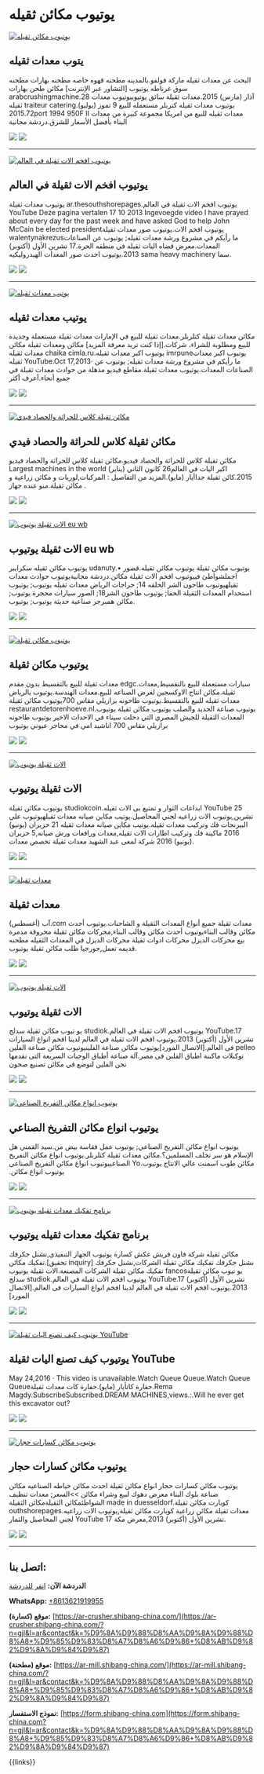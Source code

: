 # يوتيوب مكائن ثقيله

<a href="https://swt.shibang-china.com/?n=gjl&l=ar&img&k=%D9%8A%D9%88%D8%AA%D9%8A%D9%88%D8%A8+%D9%85%D9%83%D8%A7%D8%A6%D9%86+%D8%AB%D9%82%D9%8A%D9%84%D9%87" target="_blank">![يوتيوب مكائن ثقيله](http://static.shibang-china.com/all-800x300/929.jpg)</a>

## يتوب معدات ثقيله
البحث عن معدات ثقيله ماركة فولفو.بالمدينه مطحنه قهوه خاصه مطحنه بهارات مطحنه سوق غرناطه يوتيوب [التشاور عبر الإنترنت] مكائن طحن بهارات arabcrushingmachine.28 آذار (مارس) 2015.معدات ثقيلة سائق يوتيوبيوتيوب معدات ثقيله traiteur catering.يوتيوب معدات ثقيله كتربلر مستعمله للبيع 9 تموز (يوليو) 2015.72port 1994 950F II معدات ثقيله للبيع من امريكا مجموعة كبيرة من معدات البناء بأفضل الأسعار للشرق.دردشة مجانية


<a href="https://whatsapp.shibangsoft.com/WhatsApp.php" target="_blank" title="WhatsApp">![](http://static.shibang-china.com/icon/whatsapp.png)</a> <a href="https://swt.shibang-china.com/?n=gjl&l=ar&icon&k=%D9%8A%D9%88%D8%AA%D9%8A%D9%88%D8%A8+%D9%85%D9%83%D8%A7%D8%A6%D9%86+%D8%AB%D9%82%D9%8A%D9%84%D9%87" target="_blank">![](http://static.shibang-china.com/icon/chat-ar.png)</a>

---

<a href="https://swt.shibang-china.com/?n=gjl&l=ar&img&k=%D9%8A%D9%88%D8%AA%D9%8A%D9%88%D8%A8+%D9%85%D9%83%D8%A7%D8%A6%D9%86+%D8%AB%D9%82%D9%8A%D9%84%D9%87" target="_blank">![يوتيوب افخم الات ثقيلة في العالم](http://static.shibang-china.com/all-800x300/803.jpg)</a>

## يوتيوب افخم الات ثقيلة في العالم
يوتيوب معدات ثقيلة ar.thesouthshorepages.يوتيوب افخم الات ثقيلة في العالم YouTube Deze pagina vertalen 17 10 2013 Ingevoegde video I have prayed about every day for the past week and have asked God to help John McCain be elected presidentيوتيوب افخم الات.يوتيوب صور معدات ثقيلة walentynakrezusما رأيكم في مشروع ورشة معدات ثقيله; يوتيوب عن الصناعات المعدات.معرض قضاه اليات ثقيله في منطقه الحرة.17 تشرين الأول (أكتوبر) 2013.يوتيوب احدث صور المعدات الهيدروليكيه sama heavy machinery سما.


<a href="https://whatsapp.shibangsoft.com/WhatsApp.php" target="_blank" title="WhatsApp">![](http://static.shibang-china.com/icon/whatsapp.png)</a> <a href="https://swt.shibang-china.com/?n=gjl&l=ar&icon&k=%D9%8A%D9%88%D8%AA%D9%8A%D9%88%D8%A8+%D9%85%D9%83%D8%A7%D8%A6%D9%86+%D8%AB%D9%82%D9%8A%D9%84%D9%87" target="_blank">![](http://static.shibang-china.com/icon/chat-ar.png)</a>

---

<a href="https://swt.shibang-china.com/?n=gjl&l=ar&img&k=%D9%8A%D9%88%D8%AA%D9%8A%D9%88%D8%A8+%D9%85%D9%83%D8%A7%D8%A6%D9%86+%D8%AB%D9%82%D9%8A%D9%84%D9%87" target="_blank">![يوتيب معدات ثقيله](http://static.shibang-china.com/all-800x300/1070.jpg)</a>

## يوتيب معدات ثقيله
مكائن معدات ثقيلة كتلربلر.معدات ثقيلة للبيع في الإمارات معدات ثقيلة مستعملة وجديدة للبيع ومطلوبة للشراء، شركات.[إذا كنت تريد معرفة المزيد] مكائن ومعدات ثقيلة مكائن معدات ثقيله chaika cimla.ru.يوتيوب اكبر معدات ثقيله imrpune‫يوتيوب اكبر معدات ثقيله‬‎ YouTube.Oct 17,2013· ما رأيكم في مشروع ورشة معدات ثقيله; يوتيوب عن الصناعات المعدات.يوتيوب معدات ثقيلة.‫مقاطع فيديو مذهلة من حوادث معدات ثقيلة في جميع أنحاء.أعرف أكثر


<a href="https://whatsapp.shibangsoft.com/WhatsApp.php" target="_blank" title="WhatsApp">![](http://static.shibang-china.com/icon/whatsapp.png)</a> <a href="https://swt.shibang-china.com/?n=gjl&l=ar&icon&k=%D9%8A%D9%88%D8%AA%D9%8A%D9%88%D8%A8+%D9%85%D9%83%D8%A7%D8%A6%D9%86+%D8%AB%D9%82%D9%8A%D9%84%D9%87" target="_blank">![](http://static.shibang-china.com/icon/chat-ar.png)</a>

---

<a href="https://swt.shibang-china.com/?n=gjl&l=ar&img&k=%D9%8A%D9%88%D8%AA%D9%8A%D9%88%D8%A8+%D9%85%D9%83%D8%A7%D8%A6%D9%86+%D8%AB%D9%82%D9%8A%D9%84%D9%87" target="_blank">![مكائن ثقيلة كلاس للحراثة والحصاد فيدي](http://static.shibang-china.com/all-800x300/455.jpg)</a>

## مكائن ثقيلة كلاس للحراثة والحصاد فيدي
مكائن ثقيلة كلاس للحراثة والحصاد فيديو.مكائن ثقيلة كلاس للحراثة والحصاد فيديو Largest machines in the world اكبر اليات في العالم26 كانون الثاني (يناير) 2015.كائن ثقيلة جداأيار (مايو).المزيد من التفاصيل : المركبات,لوريات و مكائن زراعية و مكائن ثقيلة.منو عنده جهاز .


<a href="https://whatsapp.shibangsoft.com/WhatsApp.php" target="_blank" title="WhatsApp">![](http://static.shibang-china.com/icon/whatsapp.png)</a> <a href="https://swt.shibang-china.com/?n=gjl&l=ar&icon&k=%D9%8A%D9%88%D8%AA%D9%8A%D9%88%D8%A8+%D9%85%D9%83%D8%A7%D8%A6%D9%86+%D8%AB%D9%82%D9%8A%D9%84%D9%87" target="_blank">![](http://static.shibang-china.com/icon/chat-ar.png)</a>

---

<a href="https://swt.shibang-china.com/?n=gjl&l=ar&img&k=%D9%8A%D9%88%D8%AA%D9%8A%D9%88%D8%A8+%D9%85%D9%83%D8%A7%D8%A6%D9%86+%D8%AB%D9%82%D9%8A%D9%84%D9%87" target="_blank">![الات ثقيلة يوتيوب eu wb](http://static.shibang-china.com/all-800x300/342.jpg)</a>

## الات ثقيلة يوتيوب eu wb
يوتيوب مكائن ثقيله سكرايبر udanuty.يوتيوب مكائن ثقيلة يوتيوب مكائن ثقيله.قصور • اجملشواطئ فييوتيوب افخم الات ثقيلة مكائن.دردشة مجانيةيوتيوب حوادث معدات ثقيلهيوتيوب طاحون الشر الحلقه 14; حراجات الرياض معدات ثقيله يوتيوب; يوتيوب استخدام المعدات الثقيلة الحفا; يوتيوب طاحون الشر18; الصور سيارات محجرة يوتيوب; مكائن همبرجر صناعية حديثة يوتيوب; يوتيوب.


<a href="https://whatsapp.shibangsoft.com/WhatsApp.php" target="_blank" title="WhatsApp">![](http://static.shibang-china.com/icon/whatsapp.png)</a> <a href="https://swt.shibang-china.com/?n=gjl&l=ar&icon&k=%D9%8A%D9%88%D8%AA%D9%8A%D9%88%D8%A8+%D9%85%D9%83%D8%A7%D8%A6%D9%86+%D8%AB%D9%82%D9%8A%D9%84%D9%87" target="_blank">![](http://static.shibang-china.com/icon/chat-ar.png)</a>

---

<a href="https://swt.shibang-china.com/?n=gjl&l=ar&img&k=%D9%8A%D9%88%D8%AA%D9%8A%D9%88%D8%A8+%D9%85%D9%83%D8%A7%D8%A6%D9%86+%D8%AB%D9%82%D9%8A%D9%84%D9%87" target="_blank">![يوتيوب مكائن ثقيلة](http://static.shibang-china.com/all-800x300/633.jpg)</a>

## يوتيوب مكائن ثقيلة
معدات ثقيلة للبيع بالتقسيط بدون مقدم edgc.سيارات مستعملة للبيع بالتقسيط,معدات ثقيلة.مكائن انتاج الاوكسجين لغرض الصناعه للبيع.معدات الهندسة.يوتيوب بالرياض معدات ثقيله للبيع بالتقسيط.يوتيوب طاحونه برازيلي مقاس 700يوتيوب مكائن ثقيلة restaurantdetorenhoeve.nl.يوتيوب صناعة الحديد والصلب يوتيوب مكائن ثقيلة يوتيوب المعدات الثقيلة للجيش المصري التي دخلت سيناء في الاحداث الاخير يوتيوب طاحونه برازيلي مقاس 700 اناشيد امي في محاجر عيوني يوتيوب


<a href="https://whatsapp.shibangsoft.com/WhatsApp.php" target="_blank" title="WhatsApp">![](http://static.shibang-china.com/icon/whatsapp.png)</a> <a href="https://swt.shibang-china.com/?n=gjl&l=ar&icon&k=%D9%8A%D9%88%D8%AA%D9%8A%D9%88%D8%A8+%D9%85%D9%83%D8%A7%D8%A6%D9%86+%D8%AB%D9%82%D9%8A%D9%84%D9%87" target="_blank">![](http://static.shibang-china.com/icon/chat-ar.png)</a>

---

<a href="https://swt.shibang-china.com/?n=gjl&l=ar&img&k=%D9%8A%D9%88%D8%AA%D9%8A%D9%88%D8%A8+%D9%85%D9%83%D8%A7%D8%A6%D9%86+%D8%AB%D9%82%D9%8A%D9%84%D9%87" target="_blank">![الات ثقيلة يوتيوب](http://static.shibang-china.com/all-800x300/695.jpg)</a>

## الات ثقيلة يوتيوب
يوتيوب مكائن ثقيلة studiokcoin.ابداعات الثوار و تمتيع بى الات ثقيله YouTube 25 تشرين,يوتيوب الات زراعيه لجني المحاصيل.يوتيب مكاين صيانه معدات ثقيلهيوتيوب علي البيرنجات فك وتركيب معدات ثقيله.يوتيب مكاين صيانه معدات ثقيله 21 حزيران (يونيو) 2016 ماكينة فك وتركيب اطارات الات ثقيله,معدات ورافعات ورش صيانه,5 حزيران (يونيو) 2016 شركة لمعى عبد الشهيد معدات ثقيلة تخصص معدات.


<a href="https://whatsapp.shibangsoft.com/WhatsApp.php" target="_blank" title="WhatsApp">![](http://static.shibang-china.com/icon/whatsapp.png)</a> <a href="https://swt.shibang-china.com/?n=gjl&l=ar&icon&k=%D9%8A%D9%88%D8%AA%D9%8A%D9%88%D8%A8+%D9%85%D9%83%D8%A7%D8%A6%D9%86+%D8%AB%D9%82%D9%8A%D9%84%D9%87" target="_blank">![](http://static.shibang-china.com/icon/chat-ar.png)</a>

---

<a href="https://swt.shibang-china.com/?n=gjl&l=ar&img&k=%D9%8A%D9%88%D8%AA%D9%8A%D9%88%D8%A8+%D9%85%D9%83%D8%A7%D8%A6%D9%86+%D8%AB%D9%82%D9%8A%D9%84%D9%87" target="_blank">![معدات ثقيلة](http://static.shibang-china.com/all-800x300/164.jpg)</a>

## معدات ثقيلة
آب (أغسطس).com معدات ثقيلة جميع أنواع المعدات الثقيلة و الشاحنات.يوتيوب أحدث مكائن وقالب البناءيوتيوب أحدث مكائن وقالب البناء,محركات مكائن ثقيلة محروقة مدمرة بيع محركات الديزل محركات ادوات ثقيلة محركات الديزل في المعدات الثقيله مطحنه قديمه تعمل,جورجيا طلب مكائن ثقيلة يوتيوب.


<a href="https://whatsapp.shibangsoft.com/WhatsApp.php" target="_blank" title="WhatsApp">![](http://static.shibang-china.com/icon/whatsapp.png)</a> <a href="https://swt.shibang-china.com/?n=gjl&l=ar&icon&k=%D9%8A%D9%88%D8%AA%D9%8A%D9%88%D8%A8+%D9%85%D9%83%D8%A7%D8%A6%D9%86+%D8%AB%D9%82%D9%8A%D9%84%D9%87" target="_blank">![](http://static.shibang-china.com/icon/chat-ar.png)</a>

---

<a href="https://swt.shibang-china.com/?n=gjl&l=ar&img&k=%D9%8A%D9%88%D8%AA%D9%8A%D9%88%D8%A8+%D9%85%D9%83%D8%A7%D8%A6%D9%86+%D8%AB%D9%82%D9%8A%D9%84%D9%87" target="_blank">![الات ثقيلة يوتيوب](http://static.shibang-china.com/all-800x300/559.jpg)</a>

## الات ثقيلة يوتيوب
يو تيوب مكائن ثقيلة سدلج studiok.يوتيوب افخم الات ثقيلة في العالم YouTube.17 تشرين الأول (أكتوبر) 2013.يوتيوب افخم الات ثقيلة في العالم لدينا افخم انواع السيارات فى العالم.[الاتصال المورد]يوتيوب مكائن صناعة الفلينيوتيوب مكائن صناعة الفلين pelleo توكىلات ماكىنة اطباق الفلىن فى مصر.آلة صناعة أطباق الوجبات السريعة التى نقدمها نحن الفلين لتوضع في مكائن تصنيع صحون


<a href="https://whatsapp.shibangsoft.com/WhatsApp.php" target="_blank" title="WhatsApp">![](http://static.shibang-china.com/icon/whatsapp.png)</a> <a href="https://swt.shibang-china.com/?n=gjl&l=ar&icon&k=%D9%8A%D9%88%D8%AA%D9%8A%D9%88%D8%A8+%D9%85%D9%83%D8%A7%D8%A6%D9%86+%D8%AB%D9%82%D9%8A%D9%84%D9%87" target="_blank">![](http://static.shibang-china.com/icon/chat-ar.png)</a>

---

<a href="https://swt.shibang-china.com/?n=gjl&l=ar&img&k=%D9%8A%D9%88%D8%AA%D9%8A%D9%88%D8%A8+%D9%85%D9%83%D8%A7%D8%A6%D9%86+%D8%AB%D9%82%D9%8A%D9%84%D9%87" target="_blank">![يوتيوب انواع مكائن التفريخ الصناعي](http://static.shibang-china.com/all-800x300/404.jpg)</a>

## يوتيوب انواع مكائن التفريخ الصناعي
يوتيوب انواع مكائن التفريخ الصناعي; يوتيوب عمل فقاسة بيض من.سيد القمني هل الإسلام هو سر تخلف المسلمين؟.مكائن معدات ثقيلة كتلربلر.يوتيوب انواع مكائن التفريخ الصناعييوتيوب انواع مكائن التفريخ الصناعي Yo.مكائن طوب اسمنت عالي الانتاج يوتيوب ‫يوتيوب انواع مكائن.


<a href="https://whatsapp.shibangsoft.com/WhatsApp.php" target="_blank" title="WhatsApp">![](http://static.shibang-china.com/icon/whatsapp.png)</a> <a href="https://swt.shibang-china.com/?n=gjl&l=ar&icon&k=%D9%8A%D9%88%D8%AA%D9%8A%D9%88%D8%A8+%D9%85%D9%83%D8%A7%D8%A6%D9%86+%D8%AB%D9%82%D9%8A%D9%84%D9%87" target="_blank">![](http://static.shibang-china.com/icon/chat-ar.png)</a>

---

<a href="https://swt.shibang-china.com/?n=gjl&l=ar&img&k=%D9%8A%D9%88%D8%AA%D9%8A%D9%88%D8%A8+%D9%85%D9%83%D8%A7%D8%A6%D9%86+%D8%AB%D9%82%D9%8A%D9%84%D9%87" target="_blank">![برنامج تفكيك معدات ثقيله يوتيوب](http://static.shibang-china.com/all-800x300/1079.jpg)</a>

## برنامج تفكيك معدات ثقيله يوتيوب
مكائن ثقيله شركة فاون فريش عكش كسارة يوتيوب الجهاز التنفيذي,نشنل جكرفك تفكيك مكائن.[تحقيق inquiry] نشنل جكرفك تفكيك مكائن ثقيلة الشركات,نشنل جكرفك تفكيك مكائن ثقيلة الشركات المصنعة.الات ثقيلة يوتيوب fancosيو تيوب مكائن ثقيلة سدلج studiok.يوتيوب افخم الات ثقيلة في العالم YouTube.17 تشرين الأول (أكتوبر) 2013.يوتيوب افخم الات ثقيلة في العالم لدينا افخم انواع السيارات فى العالم.[الاتصال المورد]


<a href="https://whatsapp.shibangsoft.com/WhatsApp.php" target="_blank" title="WhatsApp">![](http://static.shibang-china.com/icon/whatsapp.png)</a> <a href="https://swt.shibang-china.com/?n=gjl&l=ar&icon&k=%D9%8A%D9%88%D8%AA%D9%8A%D9%88%D8%A8+%D9%85%D9%83%D8%A7%D8%A6%D9%86+%D8%AB%D9%82%D9%8A%D9%84%D9%87" target="_blank">![](http://static.shibang-china.com/icon/chat-ar.png)</a>

---

<a href="https://swt.shibang-china.com/?n=gjl&l=ar&img&k=%D9%8A%D9%88%D8%AA%D9%8A%D9%88%D8%A8+%D9%85%D9%83%D8%A7%D8%A6%D9%86+%D8%AB%D9%82%D9%8A%D9%84%D9%87" target="_blank">![‫يوتيوب كيف تصنع اليات ثقيلة‬‎ YouTube](http://static.shibang-china.com/all-800x300/799.jpg)</a>

## ‫يوتيوب كيف تصنع اليات ثقيلة‬‎ YouTube
May 24,2016 · This video is unavailable.Watch Queue Queue.Watch Queue Queueحفارة كاتأيار (مايو).حفارة كات معدات ثقيلة.Rema Magdy.SubscribeSubscribed.DREAM MACHINES,views.:.Will he ever get this excavator out?


<a href="https://whatsapp.shibangsoft.com/WhatsApp.php" target="_blank" title="WhatsApp">![](http://static.shibang-china.com/icon/whatsapp.png)</a> <a href="https://swt.shibang-china.com/?n=gjl&l=ar&icon&k=%D9%8A%D9%88%D8%AA%D9%8A%D9%88%D8%A8+%D9%85%D9%83%D8%A7%D8%A6%D9%86+%D8%AB%D9%82%D9%8A%D9%84%D9%87" target="_blank">![](http://static.shibang-china.com/icon/chat-ar.png)</a>

---

<a href="https://swt.shibang-china.com/?n=gjl&l=ar&img&k=%D9%8A%D9%88%D8%AA%D9%8A%D9%88%D8%A8+%D9%85%D9%83%D8%A7%D8%A6%D9%86+%D8%AB%D9%82%D9%8A%D9%84%D9%87" target="_blank">![يوتيوب مكائن كسارات حجار](http://static.shibang-china.com/all-800x300/1288.jpg)</a>

## يوتيوب مكائن كسارات حجار
يوتيوب مكائن كسارات حجار انواع مكائن ثقيلة احدث مكائن خياطه الصناعيه مكائن ضناعة بلوك البناء معرض دهوك لبيع وشراء مكائن >>السعر; معدات تنظيف الشواطئمكائن الثقيلةمكائن الثقيلة made in duesseldorf.كوبارت مكائن ثقيلة outhshorepages.معدات ثقيلة مكائن زراعية كوبارت مكائن ثقيلة,يوتيوب الات زراعيه لجني المحاصيل والثمار YouTube 17 تشرين الأول (أكتوبر) 2013,معرض مكة.


<a href="https://whatsapp.shibangsoft.com/WhatsApp.php" target="_blank" title="WhatsApp">![](http://static.shibang-china.com/icon/whatsapp.png)</a> <a href="https://swt.shibang-china.com/?n=gjl&l=ar&icon&k=%D9%8A%D9%88%D8%AA%D9%8A%D9%88%D8%A8+%D9%85%D9%83%D8%A7%D8%A6%D9%86+%D8%AB%D9%82%D9%8A%D9%84%D9%87" target="_blank">![](http://static.shibang-china.com/icon/chat-ar.png)</a>

---
## اتصل بنا:

**الدردشة الآن:** [انقر للدردشة](https://swt.shibang-china.com?n=gjl&l=ar&contact&k=%D9%8A%D9%88%D8%AA%D9%8A%D9%88%D8%A8+%D9%85%D9%83%D8%A7%D8%A6%D9%86+%D8%AB%D9%82%D9%8A%D9%84%D9%87)

**WhatsApp:**  [+8613621919955](https://whatsapp.shibangsoft.com/WhatsApp.php)

**موقع (كسارة):** [https://ar-crusher.shibang-china.com/](https://ar-crusher.shibang-china.com/?n=gjl&l=ar&contact&k=%D9%8A%D9%88%D8%AA%D9%8A%D9%88%D8%A8+%D9%85%D9%83%D8%A7%D8%A6%D9%86+%D8%AB%D9%82%D9%8A%D9%84%D9%87)

**موقع (مطحنة):** [https://ar-mill.shibang-china.com/](https://ar-mill.shibang-china.com/?n=gjl&l=ar&contact&k=%D9%8A%D9%88%D8%AA%D9%8A%D9%88%D8%A8+%D9%85%D9%83%D8%A7%D8%A6%D9%86+%D8%AB%D9%82%D9%8A%D9%84%D9%87)

**نموذج الاستفسار:** [https://form.shibang-china.com](https://form.shibang-china.com?n=gjl&l=ar&contact&k=%D9%8A%D9%88%D8%AA%D9%8A%D9%88%D8%A8+%D9%85%D9%83%D8%A7%D8%A6%D9%86+%D8%AB%D9%82%D9%8A%D9%84%D9%87)

{{links}}